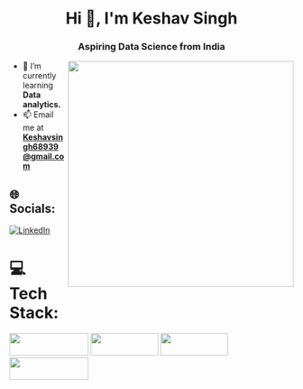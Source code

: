 <h1 align="center">Hi 👋, I'm Keshav Singh</h1>
<h3 align="center">Aspiring Data Science from India</h3>
<img align="right" width="400" src="https://camo.githubusercontent.com/cae12fddd9d6982901d82580bdf321d81fb299141098ca1c2d4891870827bf17/68747470733a2f2f6d69726f2e6d656469756d2e636f6d2f6d61782f313336302f302a37513379765349765f7430696f4a2d5a2e676966">

- 🌱 I’m currently learning **Data analytics.**
- 📫 Email me at **Keshavsingh68939@gmail.com**

## 🌐 Socials:
[![LinkedIn](https://img.shields.io/badge/LinkedIn-%230077B5.svg?logo=linkedin&logoColor=white)](https://www.linkedin.com/in/keshav-singh3815/)




# 💻 Tech Stack:
<p>
   <img src="https://img.shields.io/badge/Python-323330?style=for-the-badge&logo=Python&logoColor=#306998" width="140" height="40"/>
<img src="https://img.shields.io/badge/HTML5-E34F26?style=for-the-badge&logo=html5&logoColor=white" width="120" height="40"/>
  <img src="https://img.shields.io/badge/CSS3-1572B6?style=for-the-badge&logo=css3&logoColor=white" width="120" height="40"/>
  <img src="https://img.shields.io/badge/JavaScript-323330?style=for-the-badge&logo=javascript&logoColor=F7DF1E" width="140" height="40"/>
  
 
  <p/>
